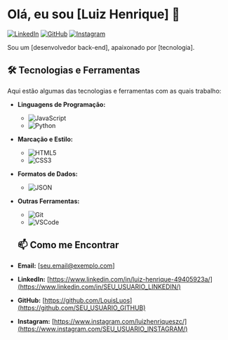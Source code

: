 # Olá, eu sou [Luiz Henrique] 👋

[![LinkedIn](https://img.shields.io/badge/LinkedIn-0077B5?style=for-the-badge&logo=linkedin&logoColor=white)](https://www.linkedin.com/in/SEU_USUARIO_LINKEDIN/)
[![GitHub](https://img.shields.io/badge/GitHub-100000?style=for-the-badge&logo=github&logoColor=white)](https://github.com/SEU_USUARIO_GITHUB)
[![Instagram](https://img.shields.io/badge/Instagram-E4405F?style=for-the-badge&logo=instagram&logoColor=white)](https://www.instagram.com/SEU_USUARIO_INSTAGRAM/)

Sou um [desenvolvedor back-end], apaixonado por [tecnologia].

## 🛠️ Tecnologias e Ferramentas

Aqui estão algumas das tecnologias e ferramentas com as quais trabalho:

* **Linguagens de Programação:**
    * ![JavaScript](https://img.shields.io/badge/JavaScript-F7DF1E?style=for-the-badge&logo=javascript&logoColor=black)
    * ![Python](https://img.shields.io/badge/Python-3776AB?style=for-the-badge&logo=python&logoColor=white)
* **Marcação e Estilo:**
    * ![HTML5](https://img.shields.io/badge/HTML5-E34F26?style=for-the-badge&logo=html5&logoColor=white)
    * ![CSS3](https://img.shields.io/badge/CSS3-1572B6?style=for-the-badge&logo=css3&logoColor=white)
* **Formatos de Dados:**
    * ![JSON](https://img.shields.io/badge/JSON-000000?style=for-the-badge&logo=json&logoColor=white)
* **Outras Ferramentas:**
    * ![Git](https://img.shields.io/badge/GIT-E44C30?style=for-the-badge&logo=git&logoColor=white)
    * ![VSCode](https://img.shields.io/badge/VSCode-007ACC?style=for-the-badge&logo=visual-studio-code&logoColor=white)
    ## 📫 Como me Encontrar

* **Email:** [seu.email@exemplo.com]
* **LinkedIn:** [https://www.linkedin.com/in/luiz-henrique-49405923a/](https://www.linkedin.com/in/SEU_USUARIO_LINKEDIN/)
* **GitHub:** [https://github.com/LouisLuos](https://github.com/SEU_USUARIO_GITHUB)
* **Instagram:** [https://www.instagram.com/luizhenriqueszc/](https://www.instagram.com/SEU_USUARIO_INSTAGRAM/)


